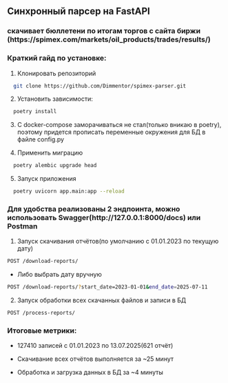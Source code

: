 <h2>Синхронный парсер на FastAPI</h2>

<h3>скачивает бюллетени по итогам торгов с сайта биржи (https://spimex.com/markets/oil_products/trades/results/) </h3>

<h3>Краткий гайд по установке:</h3>

1)  Клонировать репозиторий

```sh
  git clone https://github.com/Dimmentor/spimex-parser.git
```

2) Установить зависимости:

```sh
  poetry install
```

3) С docker-compose заморачиваться не стал(только вникаю в poetry), поэтому придется прописать переменные окружения для БД в файле config.py

4) Применить миграцию

```sh
  poetry alembic upgrade head
```

5) Запуск приложения

```sh
  poetry uvicorn app.main:app --reload
```

<h3>Для удобства реализованы 2 эндпоинта, можно использовать Swagger(http://127.0.0.1:8000/docs) или Postman</h3> 

1) Запуск скачивания отчётов(по умолчанию с 01.01.2023 по текущую дату)

```sh
POST /download-reports/
```

* Либо выбрать дату вручную 
```sh
POST /download-reports/?start_date=2023-01-01&end_date=2025-07-11
```

2) Запуск обработки всех скачанных файлов и записи в БД
```sh
POST /process-reports/
```

<h3>Итоговые метрики:</h3>

* 127410 записей с 01.01.2023 по 13.07.2025(621 отчёт)

* Скачивание всех отчётов выполняется за ~25 минут 

* Обработка и загрузка данных в БД за ~4 минуты
